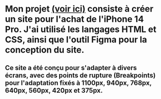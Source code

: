 # Mon projet [(voir ici)](https://alexnesvit.github.io/Projet-1-iphone14-html-css-/) consiste à créer un site pour l'achat de l'iPhone 14 Pro. J'ai utilisé les langages HTML et CSS, ainsi que l'outil Figma pour la conception du site.
## Ce site a été conçu pour s'adapter à divers écrans, avec des points de rupture (Breakpoints) pour l'adaptation fixés à 1100px, 940px, 768px, 640px, 560px, 420px et 375px.